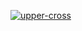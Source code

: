 [![upper-cross](https://github.com/Artemisonfire/tutor-gh-actions/actions/workflows/upper-cross.yml/badge.svg)](https://github.com/Artemisonfire/tutor-gh-actions/actions/workflows/upper-cross.yml)